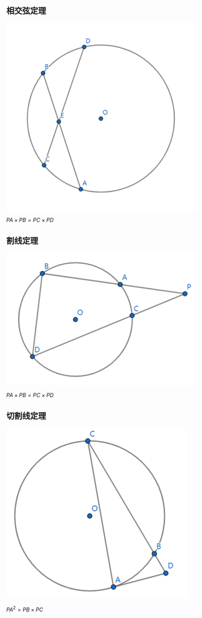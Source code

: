 ## 相交弦定理
![](../assets/Pasted%20image%2020231007224306.png)

$PA\times PB = PC\times PD$

## 割线定理
![](../assets/Pasted%20image%2020231007224622.png)

$PA\times PB = PC\times PD$

## 切割线定理
![](../assets/Pasted%20image%2020231007224847.png)

$PA^2 = PB\times PC$
